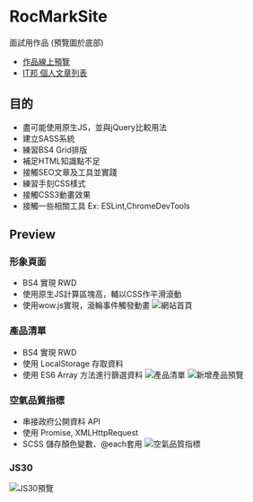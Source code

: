 # RocMarkSite
面試用作品 (預覽圖於底部)

* [作品線上預覽](https://rocmark.github.io/ResumeWork/)
* [IT邦 個人文章列表](https://ithelp.ithome.com.tw/users/20104135/articles)

## 目的
- 盡可能使用原生JS，並與jQuery比較用法
- 建立SASS系統
- 練習BS4 Grid排版
- 補足HTML知識點不足
- 接觸SEO文章及工具並實踐
- 練習手刻CSS樣式
- 接觸CSS3動畫效果
- 接觸一些相關工具
Ex: ESLint,ChromeDevTools

## Preview
### 形象頁面
- BS4 實現 RWD
- 使用原生JS計算區塊高，輔以CSS作平滑滾動
- 使用wow.js實現，滾輪事件觸發動畫
![網站首頁](https://i.imgur.com/C75MVuS.png)
### 產品清單
- BS4 實現 RWD
- 使用 LocalStorage 存取資料
- 使用 ES6 Array 方法進行篩選資料
![產品清單](https://i.imgur.com/SHLxd60.png)
![新增產品預覽](https://i.imgur.com/xs7RBIU.png)
### 空氣品質指標
- 串接政府公開資料 API
- 使用 Promise, XMLHttpRequest
- SCSS 儲存顏色變數、@each套用
![空氣品質指標](https://i.imgur.com/pa70Gaq.png)
### JS30
![JS30預覽](https://i.imgur.com/Xua5lBC.png)